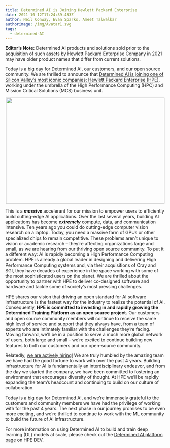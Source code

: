 ```yaml
---
title: Determined AI is Joining Hewlett Packard Enterprise
date: 2021-10-12T17:24:39.433Z
author: Neil Conway, Evan Sparks, Ameet Talwalkar
authorimage: /img/Avatar1.svg
tags:
  - determined-AI
---
```

**Editor’s Note:** Determined AI products and solutions sold prior to the acquisition of such assets by Hewlett Packard Enterprise Company in 2021 may have older product names that differ from current solutions. 

Today is a big day for Determined AI, our customers, and our open source community. We are thrilled to announce that [Determined AI is joining one of Silicon Valley’s most iconic companies: Hewlett Packard Enterprise (HPE)](https://www.hpe.com/us/en/newsroom/press-release/2021/06/hewlett-packard-enterprise-acquires-determined-ai-to-accelerate-artificial-intelligence-innovation-with-fast-and-simple-machine-learning-modeling.html), working under the umbrella of the High Performance Computing (HPC) and Mission Critical Solutions (MCS) business unit.

<center><img src="/img/hpe-logo.png" width="500" height="333"></center>

This is a ***massive*** accelerant for our mission to empower users to efficiently build cutting-edge AI applications. Over the last several years, building AI applications has become ***extremely*** compute, data, and communication intensive. Ten years ago you could do cutting-edge computer vision research on a laptop. Today, you need a massive farm of GPUs or other specialized chips to remain competitive. These problems aren’t unique to vision or academic research – they’re affecting organizations large and small, as we are hearing from our thriving open source community. To put it a different way: AI is rapidly becoming a High Performance Computing problem. HPE is already a global leader in designing and delivering High Performance Computing systems and, via their acquisitions of Cray and SGI, they have decades of experience in the space working with some of the most sophisticated users on the planet. We are thrilled about the opportunity to partner with HPE to deliver co-designed software and hardware and tackle some of society’s most pressing challenges.

HPE shares our vision that driving an open standard for AI software infrastructure is the fastest way for the industry to realize the potential of AI. Consequently, **HPE is committed to investing in and rapidly growing the Determined Training Platform as an open source project.** Our customers and open source community members will continue to receive the same high level of service and support that they always have, from a team of experts who are intimately familiar with the challenges they’re facing. Moving forward, we’ll be in a position to serve a much more global network of users, both large and small – we’re excited to continue building new features to both our customers and our open-source community.

Relatedly, [we are actively hiring!](https://www.determined.ai/contact) We are truly humbled by the amazing team we have had the good fortune to work with over the past 4 years. Building infrastructure for AI is fundamentally an interdisciplinary endeavor, and from the day we started the company, we have been committed to fostering an environment that encourages diversity of thought. At HPE we’ll be rapidly expanding the team’s headcount and continuing to build on our culture of collaboration.

Today is a big day for Determined AI, and we’re immensely grateful to the customers and community members we have had the privilege of working with for the past 4 years. The next phase in our journey promises to be even more exciting, and we’re thrilled to continue to work with the ML community to build the future of AI infrastructure.

For more information on using Determined AI to build and train deep learning (DL) models at scale, please check out the [Determined AI platform page](https://developer.hpe.com/platform/determined-ai/home/) on HPE DEV.